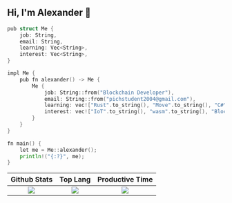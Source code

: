 ## Hi, I'm Alexander 👋 

```go
pub struct Me {
    job: String,
    email: String,
    learning: Vec<String>,
    interest: Vec<String>,
}

impl Me {
    pub fn alexander() -> Me {
        Me {
            job: String::from("Blockchain Developer"),
            email: String::from("pichstudent2004@gmail.com"),
            learning: vec!["Rust".to_string(), "Move".to_string(), "C#".to_string(), "NestJS".to_string()],
            interest: vec!["IoT".to_string(), "wasm".to_string(), "Blockchain".to_string(), "ML".to_string()],
        }
    }
}

fn main() {
    let me = Me::alexander();
    println!("{:?}", me);
}

```

|Github Stats|Top Lang|Productive Time|
|:---:|:---:|:---:|
|![](https://github-readme-stats-sigma-five.vercel.app/api?username=pichtranst123&count_private=true&show_icons=true&theme=dracula)|![](https://github-profile-summary-cards.vercel.app/api/cards/repos-per-language?username=pichtranst123&theme=dracula)|![](https://github-profile-summary-cards.vercel.app/api/cards/productive-time?username=pichtranst123&theme=dracula)|
